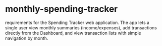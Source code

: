 # monthly-spending-tracker
requirements for the Spending Tracker web application. The app lets a single user view monthly summaries (income/expenses), add transactions directly from the Dashboard, and view transaction lists with simple navigation by month.
